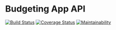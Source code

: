 # Budgeting App API 
[![Build Status](https://travis-ci.com/allthingsdev/bug.svg?branch=master)](https://travis-ci.com/allthingsdev/bug) [![Coverage Status](https://coveralls.io/repos/github/allthingsdev/bug/badge.svg?branch=04-tests-setup)](https://coveralls.io/github/allthingsdev/bug?branch=04-tests-setup) [![Maintainability](https://api.codeclimate.com/v1/badges/8d2519ba3a0ee802d12a/maintainability)](https://codeclimate.com/github/allthingsdev/bug/maintainability)
